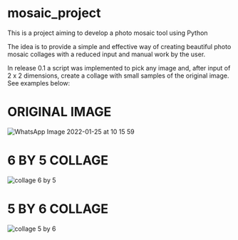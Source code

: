# mosaic_project
This is a project aiming to develop a photo mosaic tool using Python

The idea is to provide a simple and effective way of creating beautiful photo mosaic collages with a reduced input and manual work by the user.

In release 0.1 a script was implemented to pick any image and, after input of 2 x 2 dimensions, create a collage with small samples of the original image. See examples below:

# ORIGINAL IMAGE

![WhatsApp Image 2022-01-25 at 10 15 59](https://user-images.githubusercontent.com/32250857/152005955-77550769-55b5-4c26-9a63-8826f4772091.jpeg)

# 6 BY 5 COLLAGE
![collage 6 by 5](https://user-images.githubusercontent.com/32250857/152007201-9089d529-d6c1-4ea7-9220-c23e4591ddee.jpg)

# 5 BY 6 COLLAGE
![collage 5 by 6](https://user-images.githubusercontent.com/32250857/152007204-4d8608fa-0596-4bfe-90b0-8d8310ac4984.jpg)
